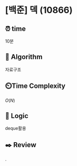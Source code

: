 # [백준] 덱 (10866)

## ⏰  **time**
10분

## :pushpin: **Algorithm**
자료구조

## ⏲️**Time Complexity**
$O(N)$

## :round_pushpin: **Logic**
deque활용

## :black_nib: **Review**
.
